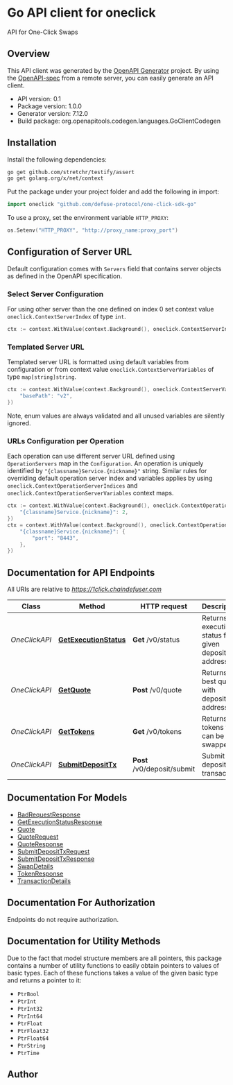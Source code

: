 # Go API client for oneclick

API for One-Click Swaps

## Overview
This API client was generated by the [OpenAPI Generator](https://openapi-generator.tech) project.  By using the [OpenAPI-spec](https://www.openapis.org/) from a remote server, you can easily generate an API client.

- API version: 0.1
- Package version: 1.0.0
- Generator version: 7.12.0
- Build package: org.openapitools.codegen.languages.GoClientCodegen

## Installation

Install the following dependencies:

```sh
go get github.com/stretchr/testify/assert
go get golang.org/x/net/context
```

Put the package under your project folder and add the following in import:

```go
import oneclick "github.com/defuse-protocol/one-click-sdk-go"
```

To use a proxy, set the environment variable `HTTP_PROXY`:

```go
os.Setenv("HTTP_PROXY", "http://proxy_name:proxy_port")
```

## Configuration of Server URL

Default configuration comes with `Servers` field that contains server objects as defined in the OpenAPI specification.

### Select Server Configuration

For using other server than the one defined on index 0 set context value `oneclick.ContextServerIndex` of type `int`.

```go
ctx := context.WithValue(context.Background(), oneclick.ContextServerIndex, 1)
```

### Templated Server URL

Templated server URL is formatted using default variables from configuration or from context value `oneclick.ContextServerVariables` of type `map[string]string`.

```go
ctx := context.WithValue(context.Background(), oneclick.ContextServerVariables, map[string]string{
	"basePath": "v2",
})
```

Note, enum values are always validated and all unused variables are silently ignored.

### URLs Configuration per Operation

Each operation can use different server URL defined using `OperationServers` map in the `Configuration`.
An operation is uniquely identified by `"{classname}Service.{nickname}"` string.
Similar rules for overriding default operation server index and variables applies by using `oneclick.ContextOperationServerIndices` and `oneclick.ContextOperationServerVariables` context maps.

```go
ctx := context.WithValue(context.Background(), oneclick.ContextOperationServerIndices, map[string]int{
	"{classname}Service.{nickname}": 2,
})
ctx = context.WithValue(context.Background(), oneclick.ContextOperationServerVariables, map[string]map[string]string{
	"{classname}Service.{nickname}": {
		"port": "8443",
	},
})
```

## Documentation for API Endpoints

All URIs are relative to *https://1click.chaindefuser.com*

Class | Method | HTTP request | Description
------------ | ------------- | ------------- | -------------
*OneClickAPI* | [**GetExecutionStatus**](docs/OneClickAPI.md#getexecutionstatus) | **Get** /v0/status | Returns execution status for a given deposit address
*OneClickAPI* | [**GetQuote**](docs/OneClickAPI.md#getquote) | **Post** /v0/quote | Returns the best quote with deposit address
*OneClickAPI* | [**GetTokens**](docs/OneClickAPI.md#gettokens) | **Get** /v0/tokens | Returns tokens that can be swapped
*OneClickAPI* | [**SubmitDepositTx**](docs/OneClickAPI.md#submitdeposittx) | **Post** /v0/deposit/submit | Submit a deposit transaction


## Documentation For Models

 - [BadRequestResponse](docs/BadRequestResponse.md)
 - [GetExecutionStatusResponse](docs/GetExecutionStatusResponse.md)
 - [Quote](docs/Quote.md)
 - [QuoteRequest](docs/QuoteRequest.md)
 - [QuoteResponse](docs/QuoteResponse.md)
 - [SubmitDepositTxRequest](docs/SubmitDepositTxRequest.md)
 - [SubmitDepositTxResponse](docs/SubmitDepositTxResponse.md)
 - [SwapDetails](docs/SwapDetails.md)
 - [TokenResponse](docs/TokenResponse.md)
 - [TransactionDetails](docs/TransactionDetails.md)


## Documentation For Authorization

Endpoints do not require authorization.


## Documentation for Utility Methods

Due to the fact that model structure members are all pointers, this package contains
a number of utility functions to easily obtain pointers to values of basic types.
Each of these functions takes a value of the given basic type and returns a pointer to it:

* `PtrBool`
* `PtrInt`
* `PtrInt32`
* `PtrInt64`
* `PtrFloat`
* `PtrFloat32`
* `PtrFloat64`
* `PtrString`
* `PtrTime`

## Author



